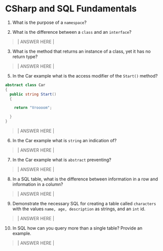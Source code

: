 # CSharp and SQL Fundamentals
01. What is the purpose of a `namespace`?

  > 

02. What is the difference between a `class` and an `interface`?

  > | ANSWER HERE |

03. What is the method that returns an instance of a class, yet it has no return type?

  > | ANSWER HERE |

05. In the Car example what is the access modifier of the `Start()` method?

  ```c#
  abstract class Car
  {
    public string Start()
    {

      return "Vroooom";

    }
  }
  ```

  > | ANSWER HERE |

06. In the Car example what is `string` an indication of?

  > | ANSWER HERE |

07. In the Car example what is `abstract` preventing?

  > | ANSWER HERE |

08. In a SQL table, what is the difference between information in a row and information in a column?

  > | ANSWER HERE |

09. Demonstrate the necessary SQL for creating a table called `characters` with the values `name, age, description` as strings, and an `int` id.

  > | ANSWER HERE |

10. In SQL how can you query more than a single table? Provide an example.

  > | ANSWER HERE |
